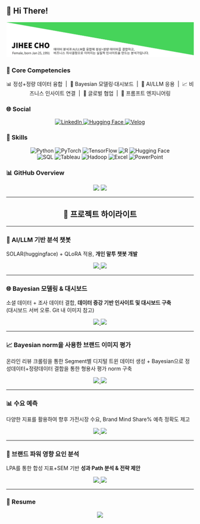 ## 👋 Hi There!
<p align="center">
  <a href="https://github.com/jay-lay-down">
    <img src="https://github.com/jay-lay-down/jay-lay-down/blob/main/assets/image_2.jpg" alt="Header image">
  </a>
</p>

### 🔑 Core Competencies
<p align="center">
  📊 정성+정량 데이터 융합 &nbsp;|&nbsp; 🧠 Bayesian 모델링·대시보드 &nbsp;|&nbsp; 🤖 AI/LLM 응용
  &nbsp;|&nbsp; 📈 비즈니스 인사이트 연결 &nbsp;|&nbsp; 🤝 글로벌 협업 &nbsp;|&nbsp; 🧩 프롬프트 엔지니어링
</p>

### 🌐 Social
<p align="center">
  <a href="https://www.linkedin.com/in/jihee-cho-767aa9260" target="_blank">
    <img src="https://img.shields.io/badge/LinkedIn-0A66C2?logo=linkedin&logoColor=white&style=for-the-badge" alt="LinkedIn">
  </a>
  <a href="https://huggingface.co/Jay1121" target="_blank">
    <img src="https://img.shields.io/badge/HuggingFace-FFD21E?logo=huggingface&logoColor=black&style=for-the-badge" alt="Hugging Face">
  </a>
  <a href="https://velog.io/@jaylaydown" target="_blank">
    <img src="https://img.shields.io/badge/Velog-20C997?logo=velog&logoColor=white&style=for-the-badge" alt="Velog">
  </a>
</p>

### 🧰 Skills
<p align="center">
  <!-- Core ML -->
  <img src="https://cdn.simpleicons.org/python/4B8BBE" height="26" alt="Python">
  <img src="https://cdn.simpleicons.org/pytorch/EE4C2C" height="26" alt="PyTorch">
  <img src="https://cdn.simpleicons.org/tensorflow/FF6F00" height="26" alt="TensorFlow">
  <img src="https://cdn.simpleicons.org/r/276DC3" height="26" alt="R">
  <img src="https://cdn.simpleicons.org/huggingface/FFD21E" height="26" alt="Hugging Face">
  <br/>
  <!-- Data/BI/Office -->
  <img src="https://cdn.simpleicons.org/postgresql/4169E1" height="26" alt="SQL">
  <img src="https://cdn.simpleicons.org/tableau/E97627" height="26" alt="Tableau">
  <img src="https://cdn.simpleicons.org/apachehadoop/66CCFF" height="26" alt="Hadoop">
  <img src="https://cdn.simpleicons.org/microsoftexcel/217346" height="26" alt="Excel">
  <img src="https://cdn.simpleicons.org/microsoftpowerpoint/B7472A" height="26" alt="PowerPoint">
</p>




### 📊 GitHub Overview

<p align="center">
  <img src="https://github-readme-stats.vercel.app/api/top-langs/?username=jay-lay-down&layout=compact&theme=default" height="170" />
  <img src="https://github-readme-stats.vercel.app/api?username=jay-lay-down&show_icons=true&include_all_commits=true&count_private=true&hide_rank=true" height="170" />
</p>

---
<h2 align="center">📌 프로젝트 하이라이트</h2>

---

### 🤖 AI/LLM 기반 분석 챗봇
SOLAR(huggingface) + QLoRA 적용, **개인 말투 챗봇 개발**

<p align="center">
  <a href="https://github.com/jay-lay-down/jay-chatbot">
    <img src="https://img.shields.io/badge/Repo-181717?style=for-the-badge&logo=github&logoColor=white" />
  </a>
  <a href="https://velog.io/@jaylaydown/series/side-project-1">
    <img src="https://img.shields.io/badge/Blog-20C997?style=for-the-badge&logo=velog&logoColor=white" />
  </a>
</p>

---
### 🌐  Bayesian 모델링 & 대시보드 
소셜 데이터 + 조사 데이터 결합, **데이터 증강 기반 인사이트 및 대시보드 구축**\
(대시보드 서버 오류. Git 내 이미지 참고)
<p align="center">
  <a href="https://github.com/jay-lay-down/bayesian_dashboard">
    <img src="https://img.shields.io/badge/Repo-181717?style=for-the-badge&logo=github&logoColor=white" />
  </a>
  <a href="https://...">
    <img src="https://img.shields.io/badge/Dashboard-2DD4BF?style=for-the-badge&logo=tableau&logoColor=white" />
  </a>
</p>

---
### 📈 Bayesian norm을 사용한 브랜드 이미지 평가
온라인 리뷰 크롤링을 통한 Segment별 디지털 트윈 데이터 생성 + Bayesian으로 정성데이터+정량데이터 결합을 통한 형용사 평가 norm 구축

<p align="center">
  <a href="https://github.com/jay-lay-down/bayesian_norm">
    <img src="https://img.shields.io/badge/Repo-181717?style=for-the-badge&logo=github&logoColor=white" />
  </a>
  <a href="https://velog.io/@jaylaydown/BayesianAdjectiveNorm">
    <img src="https://img.shields.io/badge/Blog-20C997?style=for-the-badge&logo=velog&logoColor=white" />
  </a>
</p>

---

### 📊 수요 예측
다양한 지표를 활용하여 향후 가전시장 수요, Brand Mind Share% 예측 정확도 제고

<p align="center">
  <a href="https://github.com/jay-lay-down/demand_forecasting">
    <img src="https://img.shields.io/badge/Repo-181717?style=for-the-badge&logo=github&logoColor=white" />
  </a>
  <a href="https://...">
    <img src="https://img.shields.io/badge/Slides-6B7280?style=for-the-badge&logo=microsoftpowerpoint&logoColor=white" />
  </a>
</p>

---

### 👥 브랜드 파워 영향 요인 분석
LPA를 통한 합성 지표+SEM 기반 **성과 Path 분석 & 전략 제안**

<p align="center">
  <a href="https://github.com/...">
    <img src="https://img.shields.io/badge/Repo-181717?style=for-the-badge&logo=github&logoColor=white" />
  </a>
  <a href="https://...">
    <img src="https://img.shields.io/badge/Slides-6B7280?style=for-the-badge&logo=microsoftpowerpoint&logoColor=white" />
  </a>
</p>

---

### 🔢 Resume
<p align="center">
  <a href="https://github.com/jay-lay-down/jiheecho/blob/main/assets/RESUME.md">
    <img src="https://img.shields.io/badge/Markdown-000000?style=for-the-badge&logo=markdown&logoColor=white" />
  </a>
</p>

